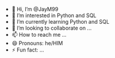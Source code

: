 - 👋 Hi, I’m @JayM99
- 👀 I’m interested in Python and SQL
- 🌱 I’m currently learning Python and SQL
- 💞️ I’m looking to collaborate on ...
- 📫 How to reach me ...
- 😄 Pronouns: he/HIM
- ⚡ Fun fact: ...

<!---
JayM99/JayM99 is a ✨ special ✨ repository because its `README.md` (this file) appears on your GitHub profile.
You can click the Preview link to take a look at your changes.
--->
